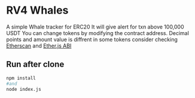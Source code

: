 # RV4 Whales
A simple Whale tracker for ERC20 It will give alert for txn above 100,000 USDT
You can change tokens by modifying the contract address.
Decimal points and amount value is diffrent in some tokens consider checking [Etherscan](https://etherscan.io/) and [Ether.js ABI](https://docs.ethers.io/v5/api/utils/abi/formats/#abi-formats--human-readable-abi) 

## Run after clone
```bash
npm install
#and
node index.js
```
